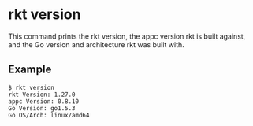 # rkt version

This command prints the rkt version, the appc version rkt is built against, and the Go version and architecture rkt was built with.

## Example

```
$ rkt version
rkt Version: 1.27.0
appc Version: 0.8.10
Go Version: go1.5.3
Go OS/Arch: linux/amd64

